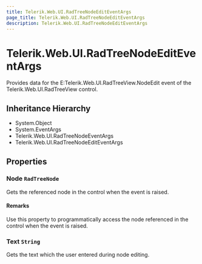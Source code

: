 ```yaml
---
title: Telerik.Web.UI.RadTreeNodeEditEventArgs
page_title: Telerik.Web.UI.RadTreeNodeEditEventArgs
description: Telerik.Web.UI.RadTreeNodeEditEventArgs
---
```


# Telerik.Web.UI.RadTreeNodeEditEventArgs

Provides data for the E:Telerik.Web.UI.RadTreeView.NodeEdit event of the Telerik.Web.UI.RadTreeView control.

## Inheritance Hierarchy

* System.Object
* System.EventArgs
* Telerik.Web.UI.RadTreeNodeEventArgs
* Telerik.Web.UI.RadTreeNodeEditEventArgs

## Properties

###  Node `RadTreeNode`

Gets the referenced node in the  control when the event is raised.

#### Remarks
Use this property to programmatically access the node referenced in the  control when the event is raised.

###  Text `String`

Gets the text which the user entered during node editing.

